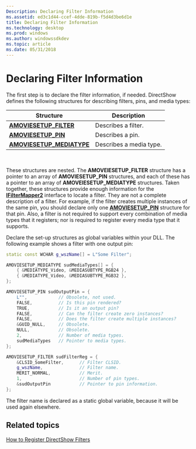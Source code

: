 ```yaml
---
Description: Declaring Filter Information
ms.assetid: ed3c1d44-ccef-4dde-819b-f5d4d3be6d1e
title: Declaring Filter Information
ms.technology: desktop
ms.prod: windows
ms.author: windowssdkdev
ms.topic: article
ms.date: 05/31/2018
---
```


# Declaring Filter Information

The first step is to declare the filter information, if needed. DirectShow defines the following structures for describing filters, pins, and media types:



| Structure                                               | Description             |
|---------------------------------------------------------|-------------------------|
| [**AMOVIESETUP\_FILTER**](amoviesetup-filter.md)       | Describes a filter.     |
| [**AMOVIESETUP\_PIN**](amoviesetup-pin.md)             | Describes a pin.        |
| [**AMOVIESETUP\_MEDIATYPE**](amoviesetup-mediatype.md) | Describes a media type. |



 

These structures are nested. The **AMOVEIESETUP\_FILTER** structure has a pointer to an array of **AMOVIESETUP\_PIN** structures, and each of these has a pointer to an array of **AMOVEIESETUP\_MEDIATYPE** structures. Taken together, these structures provide enough information for the [**IFilterMapper2**](/windows/desktop/api/Strmif/nn-strmif-ifiltermapper2) interface to locate a filter. They are not a complete description of a filter. For example, if the filter creates multiple instances of the same pin, you should declare only one [**AMOVIESETUP\_PIN**](amoviesetup-pin.md) structure for that pin. Also, a filter is not required to support every combination of media types that it registers; nor is required to register every media type that it supports.

Declare the set-up structures as global variables within your DLL. The following example shows a filter with one output pin:


```C++
static const WCHAR g_wszName[] = L"Some Filter";

AMOVIESETUP_MEDIATYPE sudMediaTypes[] = {
    { &MEDIATYPE_Video, &MEDIASUBTYPE_RGB24 },
    { &MEDIATYPE_Video, &MEDIASUBTYPE_RGB32 },
};

AMOVIESETUP_PIN sudOutputPin = {
    L"",            // Obsolete, not used.
    FALSE,          // Is this pin rendered?
    TRUE,           // Is it an output pin?
    FALSE,          // Can the filter create zero instances?
    FALSE,          // Does the filter create multiple instances?
    &GUID_NULL,     // Obsolete.
    NULL,           // Obsolete.
    2,              // Number of media types.
    sudMediaTypes   // Pointer to media types.
};

AMOVIESETUP_FILTER sudFilterReg = {
    &CLSID_SomeFilter,      // Filter CLSID.
    g_wszName,              // Filter name.
    MERIT_NORMAL,           // Merit.
    1,                      // Number of pin types.
    &sudOutputPin           // Pointer to pin information.
};
```



The filter name is declared as a static global variable, because it will be used again elsewhere.

## Related topics

<dl> <dt>

[How to Register DirectShow Filters](how-to-register-directshow-filters.md)
</dt> </dl>

 

 



